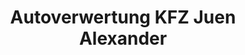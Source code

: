 ---
title: "Autoverwertung KFZ Juen Alexander"
url: /roppen/autoverwertung-kfz-juen-alexander/
shop: Autowerkstatt
---